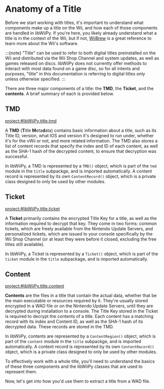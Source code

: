 # Anatomy of a Title

Before we start working with titles, it's important to understand what components make up a title on the Wii, and how each of those components are handled in libWiiPy. If you're here, you likely already understand what a title is in the context of the Wii, but if not, [WiiBrew](https://wiibrew.org/wiki/Main_Page) is a great reference to learn more about the Wii's software.

:::{note}
"Title" can be used to refer to both digital titles preinstalled on the Wii and distributed via the Wii Shop Channel and system updates, as well as games released on discs. libWiiPy does not currently offer methods to interact with most data found on a game disc, so for all intents and purposes, "title" in this documentation is referring to digital titles only unless otherwise specified.
:::

There are three major components of a title: the **TMD**, the **Ticket**, and the **contents**. A brief summary of each is provided below.

## TMD
<project:#libWiiPy.title.tmd>

A **TMD** (**T**itle **M**eta**d**ata) contains basic information about a title, such as its Title ID, version, what IOS and version it's designed to run under, whether it's for the vWii or not, and more related information. The TMD also stores a list of content records that specify the index and ID of each content, as well as the SHA-1 hash of the decrypted content, to ensure that decryption was successful.

In libWiiPy, a TMD is represented by a `TMD()` object, which is part of the `tmd` module in the `title` subpackge, and is imported automatically. A content record is represented by its own `ContentRecord()` object, which is a private class designed to only be used by other modules.

## Ticket
<project:#libWiiPy.title.ticket>

A **Ticket** primarily contains the encrypted Title Key for a title, as well as the information required to decrypt that key. They come in two forms: common tickets, which are freely available from the Nintendo Update Servers, and personalized tickets, which are issued to your console specifically by the Wii Shop Channel (or at least they were before it closed, excluding the free titles still available).

In libWiiPy, a Ticket is represented by a `Ticket()` object, which is part of the `ticket` module in the `title` subpackage, and is imported automatically.

## Content
<project:#libWiiPy.title.content>

**Contents** are the files in a title that contain the actual data, whether that be the main executable or resources required by it. They're usually stored encrypted in a WAD file or on the Nintendo Update Servers, until they are decrypted during installation to a console. The Title Key stored in the Ticket is required to decrypt the contents of a title. Each content has a matching record with its index and Content ID, as well as the SHA-1 hash of its decrypted data. These records are stored in the TMD.

In libWiiPy, contents are represented by a `ContentRegion()` object, which is part of the `content` module in the `title` subpackge, and is imported automatically. A content record is represented by its own `ContentRecord()` object, which is a private class designed to only be used by other modules.

To effectively work with a whole title, you'll need to understand the basics of these three components and the libWiiPy classes that are used to represent them.

Now, let's get into how you'd use them to extract a title from a WAD file.
